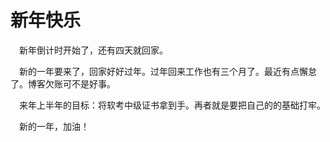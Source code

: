 # 新年快乐

&emsp;新年倒计时开始了，还有四天就回家。

&emsp;新的一年要来了，回家好好过年。过年回来工作也有三个月了。最近有点懈怠了。博客欠账可不是好事。

&emsp;来年上半年的目标：将软考中级证书拿到手。再者就是要把自己的的基础打牢。

&emsp;新的一年，加油！